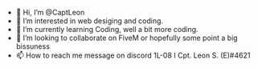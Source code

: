 - 👋 Hi, I’m @CaptLeon
- 👀 I’m interested in web desiging and coding.
- 🌱 I’m currently learning Coding, well a bit more coding.
- 💞️ I’m looking to collaborate on FiveM or hopefully some point a big bissuness
- 📫 How to reach me message on discord 1L-08 I Cpt. Leon S. (E)#4621

<!---
CaptLeon/CaptLeon is a ✨ special ✨ repository because its `README.md` (this file) appears on your GitHub profile.
You can click the Preview link to take a look at your changes.
--->
